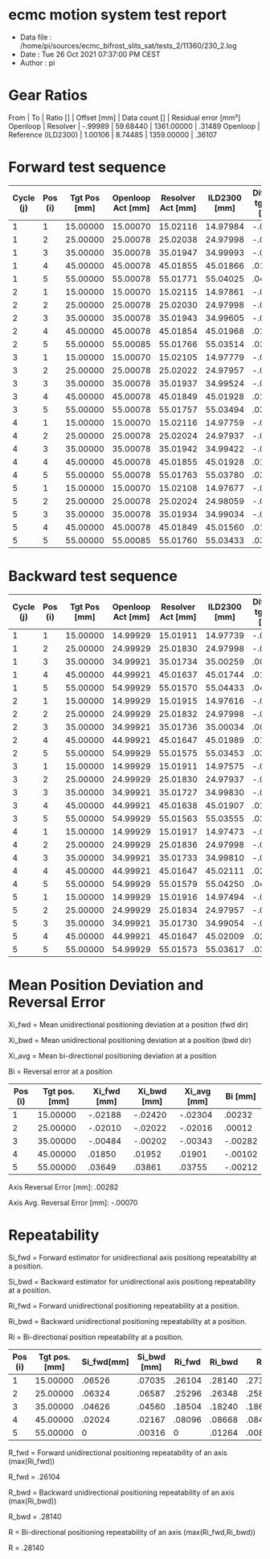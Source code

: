 # ecmc motion system test report

* Data file   : /home/pi/sources/ecmc_bifrost_slits_sat/tests_2/11360/230_2.log
* Date        : Tue 26 Oct 2021 07:37:00 PM CEST
* Author      : pi


# Gear Ratios
From | To | Ratio [] | Offset [mm] | Data count [] | Residual error [mm²]
Openloop | Resolver | -.99989 | 59.68440 | 1361.00000 | .31489
Openloop | Reference (ILD2300) | 1.00106 | 8.74485 | 1359.00000 | .36107

# Forward test sequence

Cycle (j)| Pos (i)| Tgt Pos [mm] | Openloop Act [mm] | Resolver Act [mm] | ILD2300 [mm] | Diff ref-tgt (xij) [mm]
--- | --- | --- | --- | --- | --- |--- |
1 | 1 | 15.00000 | 15.00070 | 15.02116 | 14.97984 | -.02016 |
1 | 2 | 25.00000 | 25.00078 | 25.02038 | 24.97998 | -.02002 |
1 | 3 | 35.00000 | 35.00078 | 35.01947 | 34.99993 | -.00007 |
1 | 4 | 45.00000 | 45.00078 | 45.01855 | 45.01866 | .01866 |
1 | 5 | 55.00000 | 55.00078 | 55.01771 | 55.04025 | .04025 |
2 | 1 | 15.00000 | 15.00070 | 15.02115 | 14.97861 | -.02139 |
2 | 2 | 25.00000 | 25.00078 | 25.02030 | 24.97998 | -.02002 |
2 | 3 | 35.00000 | 35.00078 | 35.01943 | 34.99605 | -.00395 |
2 | 4 | 45.00000 | 45.00078 | 45.01854 | 45.01968 | .01968 |
2 | 5 | 55.00000 | 55.00085 | 55.01766 | 55.03514 | .03514 |
3 | 1 | 15.00000 | 15.00070 | 15.02105 | 14.97779 | -.02221 |
3 | 2 | 25.00000 | 25.00078 | 25.02022 | 24.97957 | -.02043 |
3 | 3 | 35.00000 | 35.00078 | 35.01937 | 34.99524 | -.00476 |
3 | 4 | 45.00000 | 45.00078 | 45.01849 | 45.01928 | .01928 |
3 | 5 | 55.00000 | 55.00078 | 55.01757 | 55.03494 | .03494 |
4 | 1 | 15.00000 | 15.00070 | 15.02116 | 14.97759 | -.02241 |
4 | 2 | 25.00000 | 25.00078 | 25.02024 | 24.97937 | -.02063 |
4 | 3 | 35.00000 | 35.00078 | 35.01942 | 34.99422 | -.00578 |
4 | 4 | 45.00000 | 45.00078 | 45.01855 | 45.01928 | .01928 |
4 | 5 | 55.00000 | 55.00078 | 55.01763 | 55.03780 | .03780 |
5 | 1 | 15.00000 | 15.00070 | 15.02108 | 14.97677 | -.02323 |
5 | 2 | 25.00000 | 25.00078 | 25.02024 | 24.98059 | -.01941 |
5 | 3 | 35.00000 | 35.00078 | 35.01934 | 34.99034 | -.00966 |
5 | 4 | 45.00000 | 45.00078 | 45.01849 | 45.01560 | .01560 |
5 | 5 | 55.00000 | 55.00085 | 55.01760 | 55.03433 | .03433 |


# Backward test sequence
Cycle (j)| Pos (i)| Tgt Pos [mm] | Openloop Act [mm] | Resolver Act [mm] | ILD2300 [mm] | Diff ref-tgt (xij) [mm]
--- | --- | --- | --- | --- | --- |--- |
1 | 1 | 15.00000 | 14.99929 | 15.01911 | 14.97739 | -.02261 |
1 | 2 | 25.00000 | 24.99929 | 25.01830 | 24.97998 | -.02002 |
1 | 3 | 35.00000 | 34.99921 | 35.01734 | 35.00259 | .00259 |
1 | 4 | 45.00000 | 44.99921 | 45.01637 | 45.01744 | .01744 |
1 | 5 | 55.00000 | 54.99929 | 55.01570 | 55.04433 | .04433 |
2 | 1 | 15.00000 | 14.99929 | 15.01915 | 14.97616 | -.02384 |
2 | 2 | 25.00000 | 24.99929 | 25.01832 | 24.97998 | -.02002 |
2 | 3 | 35.00000 | 34.99921 | 35.01736 | 35.00034 | .00034 |
2 | 4 | 45.00000 | 44.99921 | 45.01647 | 45.01989 | .01989 |
2 | 5 | 55.00000 | 54.99929 | 55.01575 | 55.03453 | .03453 |
3 | 1 | 15.00000 | 14.99929 | 15.01911 | 14.97575 | -.02425 |
3 | 2 | 25.00000 | 24.99929 | 25.01830 | 24.97937 | -.02063 |
3 | 3 | 35.00000 | 34.99921 | 35.01727 | 34.99830 | -.00170 |
3 | 4 | 45.00000 | 44.99921 | 45.01638 | 45.01907 | .01907 |
3 | 5 | 55.00000 | 54.99929 | 55.01563 | 55.03555 | .03555 |
4 | 1 | 15.00000 | 14.99929 | 15.01917 | 14.97473 | -.02527 |
4 | 2 | 25.00000 | 24.99929 | 25.01836 | 24.97998 | -.02002 |
4 | 3 | 35.00000 | 34.99921 | 35.01733 | 34.99810 | -.00190 |
4 | 4 | 45.00000 | 44.99921 | 45.01647 | 45.02111 | .02111 |
4 | 5 | 55.00000 | 54.99929 | 55.01579 | 55.04250 | .04250 |
5 | 1 | 15.00000 | 14.99929 | 15.01916 | 14.97494 | -.02506 |
5 | 2 | 25.00000 | 24.99929 | 25.01834 | 24.97957 | -.02043 |
5 | 3 | 35.00000 | 34.99921 | 35.01730 | 34.99054 | -.00946 |
5 | 4 | 45.00000 | 44.99921 | 45.01647 | 45.02009 | .02009 |
5 | 5 | 55.00000 | 54.99929 | 55.01573 | 55.03617 | .03617 |


# Mean Position Deviation and Reversal Error

Xi_fwd = Mean unidirectional positioning deviation at a position (fwd dir)

Xi_bwd = Mean unidirectional positioning deviation at a position (bwd dir)

Xi_avg = Mean bi-directional positioning deviation at a position

Bi = Reversal error at a position

Pos (i) | Tgt pos. [mm] | Xi_fwd [mm] | Xi_bwd [mm] | Xi_avg [mm] | Bi [mm]
--- | --- | --- |--- |--- |--- |
1 | 15.00000 | -.02188 | -.02420 | -.02304 | .00232
2 | 25.00000 | -.02010 | -.02022 | -.02016 | .00012
3 | 35.00000 | -.00484 | -.00202 | -.00343 | -.00282
4 | 45.00000 | .01850 | .01952 | .01901 | -.00102
5 | 55.00000 | .03649 | .03861 | .03755 | -.00212

Axis Reversal Error [mm]: .00282

Axis Avg. Reversal Error [mm]: -.00070

# Repeatability

Si_fwd = Forward estimator for unidirectional axis positiong repeatability at a position.

Si_bwd = Backward estimator for unidirectional axis positiong repeatability at a position.

Ri_fwd = Forward unidirectional positioning repeatability at a position.

Ri_bwd = Backward unidirectional positioning repeatability at a position.

Ri = Bi-directional position repeatability at a position.

Pos (i) | Tgt pos. [mm] | Si_fwd[mm] | Si_bwd [mm] | Ri_fwd | Ri_bwd | Ri
--- | --- | --- |--- |--- |--- |--- |
1| 15.00000 | .06526 |.07035 | .26104 | .28140 | .27354
2| 25.00000 | .06324 |.06587 | .25296 | .26348 | .25834
3| 35.00000 | .04626 |.04560 | .18504 | .18240 | .18654
4| 45.00000 | .02024 |.02167 | .08096 | .08668 | .08484
5| 55.00000 | 0 |.00316 | 0 | .01264 | .00844

R_fwd = Forward unidirectional positioning repeatability of an axis (max(Ri_fwd))

R_fwd = .26104

R_bwd = Backward unidirectional positioning repeatability of an axis (max(Ri_bwd))

R_bwd = .28140

R = Bi-directional positioning repeatability of an axis (max(Ri_fwd,Ri_bwd))

R = .28140

